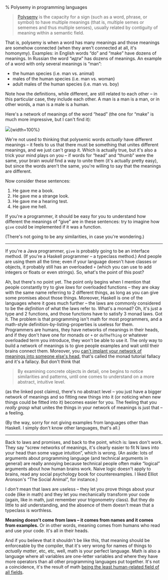 % Polysemy in programming languages

> [Polysemy](@w) is the capacity for a sign (such as a word, phrase, or symbol) to have multiple meanings (that is, multiple semes or sememes and thus multiple senses), usually related by contiguity of meaning within a semantic field.

That is, polysemy is when a word has many meanings and those meanings are somehow connected (when they aren't connected at all, it's homonymy). Examples: in English words “do” and “make” have dozens of meanings. In Russian the word “идти” has dozens of meanings. An example of a word with only several meanings is “man”:

  * the human species (i.e. man vs. animal)
  * males of the human species (i.e. man vs. woman)
  * adult males of the human species (i.e. man vs. boy)

Note how the definitions, while different, are still related to each other – in this particular case, they include each other. A man is a man is a man, or in other words, a man is a male is a human.

Here's a network of meanings of the word “head” (the one for “make” is much more impressive, but I can't find it):

![](https://i.imgur.com/MJqS2GS.jpg){width=100%}

We're not used to thinking that polysemic words *actually* have different meanings – it feels to us that there must be something that unites different meanings, and we just can't grasp it. Which is actually true, but it's also a trick your mind plays on you – if words for “head” and “thumb” were the same, your brain *would* find a way to unite them (it's actually pretty easy), but since the words aren't the same, you're willing to say that the meanings are different.

Now consider these sentences:

  1. He gave me a book.
  2. He gave me a strange look.
  3. He gave me a hearing test.
  4. He gave me hell.

If you're a programmer, it should be easy for you to understand how different the meanings of “give” are in these sentences: try to imagine how `give` could be implemented if it was a function.

(There's not going to be any similarities, in case you're wondering.)

-----------------------------------------------------------------------------

If you're a Java programmer, `give` is probably going to be an interface method. (If you're a Haskell programmer – a typeclass method.) And people are using them all the time; even if your language doesn't have classes or objects, it probably still has an overloaded `+` (which you can use to add integers or floats or even strings). So, what's the point of this post?

Ah, but there's no point yet. The point only begins when I mention that people constantly try to give *laws* for overloaded functions – they are okay with the same name referring to 2 different things, as long as you can give some promises about those things. Moreover, Haskell is one of the languages where it goes much further – the laws are commonly considered to be the *definition* of what the laws refer to. What's a monad? Oh, it's just a type and 2 functions, and those functions have to satisfy 3 monad laws. Got it. The problem is that programming isn't math for most programmers, and a math-style definition-by-listing-properties is useless for them. Programmers are humans, they have networks of meanings in their heads, and if they don't have one for monads or `+` or `doTheThing` or whatever overloaded term you introduce, they won't be able to use it. The only way to build a network of meanings is to give people examples and wait until their brains connect them. Moreover, you [can't implant your network of meanings into someone else's head](https://byorgey.wordpress.com/2009/01/12/abstraction-intuition-and-the-monad-tutorial-fallacy/), that's called the monad tutorial fallacy and it's a fallacy. But don't think that

> By examining concrete objects in detail, one begins to notice similarities and patterns, until one comes to understand on a more abstract, intuitive level.

(as the linked post claims), there's no abstract level – you just have a bigger network of meanings and so fitting new things into it (or noticing when new things could be fitted into it) becomes easier for you. The feeling that you *really grasp* what unites the things in your network of meanings is just that – a feeling.

(By the way, sorry for not giving examples from languages other than Haskell. I simply don't know other languages, that's all.)

-----------------------------------------------------------------------------

Back to laws and promises, and back to the point, which is: laws don't work. They say “screw networks of meanings, it's clearly easier to fit N laws into your head than some vague intuition”, which is wrong. (An aside: lots of arguments about programming language (and technical arguments in general) are really annoying because technical people often make “logical” arguments about how human brains work. Naive logic doesn't apply to brains, read any social psychology book for counterexamples. I liked Elliot Aronson's “The Social Animal”, for instance.)

I *don't* mean that laws are useless – they let you prove things about your code (like in math) and they let you mechanically transform your code (again, like in math, just remember your trigonometry class). But they do little to aid understanding, and the absence of them doesn't mean that a typeclass is worthless.

**Meaning doesn't come from laws – it comes from names and it comes from examples.** Or in other words, meaning comes from humans who read and use your code. It's all in their heads.

And if you believe that it shouldn't be like this, that meaning should be enforceable by the compiler, that it's very wrong for names of things to *actually matter*, etc, etc, well, math is your perfect language. Math is also a language where all variables are one-letter variables and where they have more operators than all other programming languages put together. It's not a coincidence, it's the result of math [being the least human-related field of all fields][xkcd Purity].

[xkcd Purity]: https://xkcd.com/435/
